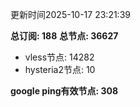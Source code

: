 更新时间2025-10-17 23:21:39

**总订阅: 188**
**总节点: 36627**
- vless节点: 14282
- hysteria2节点: 10

**google ping有效节点: 308**
